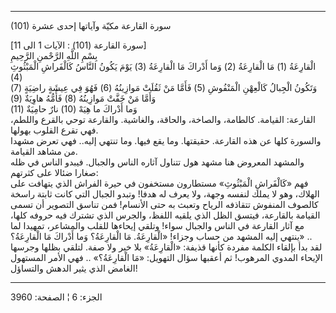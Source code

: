 ------------------------------------------------------------------------

(101) سورة القارعة مكيّة وآياتها إحدى عشرة  
  
\[سورة القارعة (101) : الآيات 1 الى 11\]  
بِسْمِ اللَّهِ الرَّحْمنِ الرَّحِيمِ  
الْقارِعَةُ (1) مَا الْقارِعَةُ (2) وَما أَدْراكَ مَا الْقارِعَةُ (3) يَوْمَ يَكُونُ النَّاسُ
كَالْفَراشِ الْمَبْثُوثِ (4)  
وَتَكُونُ الْجِبالُ كَالْعِهْنِ الْمَنْفُوشِ (5) فَأَمَّا مَنْ ثَقُلَتْ مَوازِينُهُ (6) فَهُوَ فِي عِيشَةٍ
راضِيَةٍ (7) وَأَمَّا مَنْ خَفَّتْ مَوازِينُهُ (8) فَأُمُّهُ هاوِيَةٌ (9)  
وَما أَدْراكَ ما هِيَهْ (10) نارٌ حامِيَةٌ (11)  
القارعة: القيامة. كالطامة، والصاخة، والحاقة، والغاشية. والقارعة توحي
بالقرع واللطم، فهي تقرع القلوب بهولها.  
والسورة كلها عن هذه القارعة. حقيقتها. وما يقع فيها. وما تنتهي إليه.. فهي
تعرض مشهدا من مشاهد القيامة.  
والمشهد المعروض هنا مشهد هول تتناول آثاره الناس والجبال. فيبدو الناس في
ظله صغارا ضئالا على كثرتهم:  
فهم «كَالْفَراشِ الْمَبْثُوثِ» مستطارون مستخفون في حيرة الفراش الذي يتهافت على
الهلاك، وهو لا يملك لنفسه وجهة، ولا يعرف له هدفا! وتبدو الجبال التي كانت
ثابتة راسخة كالصوف المنفوش تتقاذفه الرياح وتعبث به حتى الأنسام! فمن
تناسق التصوير أن تسمى القيامة بالقارعة، فيتسق الظل الذي يلقيه اللفظ،
والجرس الذي تشترك فيه حروفه كلها، مع آثار القارعة في الناس والجبال سواء!
وتلقي إيحاءها للقلب والمشاعر، تمهيدا لما ينتهي إليه المشهد من حساب
وجزاء! «الْقارِعَةُ. مَا الْقارِعَةُ؟ وَما أَدْراكَ مَا الْقارِعَةُ؟» ..  
لقد بدأ بإلقاء الكلمة مفردة كأنها قذيفة: «الْقارِعَةُ» بلا خبر ولا صفة.
لتلقي بظلها وجرسها الإيحاء المدوي المرهوب! ثم أعقبها سؤال التهويل: «مَا
الْقارِعَةُ؟» .. فهي الأمر المستهول الغامض الذي يثير الدهش والتساؤل!

------------------------------------------------------------------------

الجزء: 6 ¦ الصفحة: 3960
